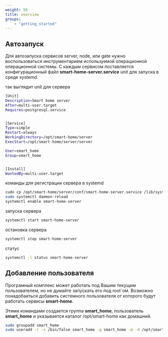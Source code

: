 ```yaml
---
weight: 50
title: overview
groups:
    - "getting_started"
---
```


<h2 id="service">Автозапуск</h2>

Для автозапуска сервисов server, node, или gate нужно воспользоваться инструментарием используемой операционной 
операционной системы. С каждым сервисом поставляется конфигурационный файл **smart-home-server.service** unit для 
запуска в среде systemd. 

так выглядит unit для сервера

```bash
[Unit]
Description=Smart home server
After=multi-user.target
Requires=postgresql.service


[Service]
Type=simple
Restart=always
WorkingDirectory=/opt/smart-home/server
ExecStart=/opt/smart-home/server/server

User=smart_home
Group=smart_home


[Install]
WantedBy=multi-user.target
```

команды для регистрации сервера в systemd

```bash
cudo cp /opt/smart-home/server/conf/smart-home-server.service /lib/systemd/system
sudo systemctl daemon-reload
systemctl enable smart-home-server
```

запуска сервера

```bash
systemctl start smart-home-server
```

остановка сервера

```bash
systemctl stop smart-home-server
```

статус

```bash
systemctl -l status smart-home-server
```

<h2 id="service">Добавление пользователя</h2>

Програмный комплекс может работать под Вашим текущим пользователем, но не думайте запускать его под root`ом.
Возможно понадобаиться добавить системного пользователя от которого будут работать сервисы **smart-home**.

Этими командами создается группа **smart_home**, пользователь **smart_home** и указывается каталог /opt/smart-home
как домашний. 

```bash
sudo groupadd smart_home
sudo useradd -r -s /bin/false smart_home -g smart_home -m -d /opt/smart-home
```

